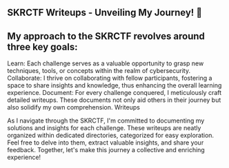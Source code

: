 SKRCTF Writeups - Unveiling My Journey! 🎉
-------------------------------------------------------------------------------------------------------------------------------------------------------------------------------

My approach to the SKRCTF revolves around three key goals:
-------------------------------------------------------------------------------------------------------------------------------------------------------------------------------
Learn: Each challenge serves as a valuable opportunity to grasp new techniques, tools, or concepts within the realm of cybersecurity.
Collaborate: I thrive on collaborating with fellow participants, fostering a space to share insights and knowledge, thus enhancing the overall learning experience.
Document: For every challenge conquered, I meticulously craft detailed writeups. These documents not only aid others in their journey but also solidify my own comprehension.
Writeups

As I navigate through the SKRCTF, I'm committed to documenting my solutions and insights for each challenge. These writeups are neatly organized within dedicated directories, categorized for easy exploration. Feel free to delve into them, extract valuable insights, and share your feedback. Together, let's make this journey a collective and enriching experience!
